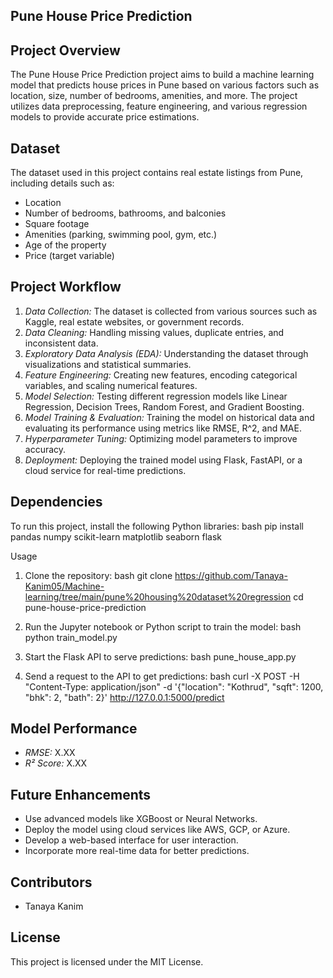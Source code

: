## Pune House Price Prediction

## Project Overview
The Pune House Price Prediction project aims to build a machine learning model that predicts house prices in Pune based on various factors such as location, size, number of bedrooms, amenities, and more. The project utilizes data preprocessing, feature engineering, and various regression models to provide accurate price estimations.

## Dataset
The dataset used in this project contains real estate listings from Pune, including details such as:
- Location
- Number of bedrooms, bathrooms, and balconies
- Square footage
- Amenities (parking, swimming pool, gym, etc.)
- Age of the property
- Price (target variable)

## Project Workflow
1. *Data Collection:* The dataset is collected from various sources such as Kaggle, real estate websites, or government records.
2. *Data Cleaning:* Handling missing values, duplicate entries, and inconsistent data.
3. *Exploratory Data Analysis (EDA):* Understanding the dataset through visualizations and statistical summaries.
4. *Feature Engineering:* Creating new features, encoding categorical variables, and scaling numerical features.
5. *Model Selection:* Testing different regression models like Linear Regression, Decision Trees, Random Forest, and Gradient Boosting.
6. *Model Training & Evaluation:* Training the model on historical data and evaluating its performance using metrics like RMSE, R^2, and MAE.
7. *Hyperparameter Tuning:* Optimizing model parameters to improve accuracy.
8. *Deployment:* Deploying the trained model using Flask, FastAPI, or a cloud service for real-time predictions.

## Dependencies
To run this project, install the following Python libraries:
bash
pip install pandas numpy scikit-learn matplotlib seaborn flask


Usage
1. Clone the repository:
   bash
   git clone https://github.com/Tanaya-Kanim05/Machine-learning/tree/main/pune%20housing%20dataset%20regression
   cd pune-house-price-prediction
   
2. Run the Jupyter notebook or Python script to train the model:
   bash
   python train_model.py
   
3. Start the Flask API to serve predictions:
   bash
   pune_house_app.py
   
4. Send a request to the API to get predictions:
   bash
   curl -X POST -H "Content-Type: application/json" -d '{"location": "Kothrud", "sqft": 1200, "bhk": 2, "bath": 2}' http://127.0.0.1:5000/predict
   

## Model Performance
- *RMSE:* X.XX
- *R² Score:* X.XX

## Future Enhancements
- Use advanced models like XGBoost or Neural Networks.
- Deploy the model using cloud services like AWS, GCP, or Azure.
- Develop a web-based interface for user interaction.
- Incorporate more real-time data for better predictions.

## Contributors
- Tanaya Kanim

## License
This project is licensed under the MIT License.

  


